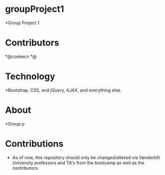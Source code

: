 # groupProject1
  *Group Project 1


# Contributors
*@cookecn
*@

# Technology
*Bootstrap, CSS, and jQuery, AJAX, and everything else.

# About
*Group p 

# Contributions
* As of now, this repository should only be changed/altered via Vanderbilt University professors and TA's from the bootcamp as well as the contributors.
